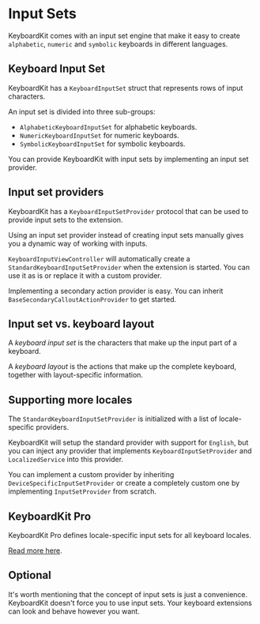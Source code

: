 # Input Sets

KeyboardKit comes with an input set engine that make it easy to create `alphabetic`, `numeric` and `symbolic`  keyboards in different languages.


## Keyboard Input Set

KeyboardKit has a `KeyboardInputSet` struct that represents rows of input characters.

An input set is divided into three sub-groups:

* `AlphabeticKeyboardInputSet` for alphabetic keyboards.
* `NumericKeyboardInputSet` for numeric keyboards.
* `SymbolicKeyboardInputSet` for symbolic keyboards.

You can provide KeyboardKit with input sets by implementing an input set provider.


## Input set providers

KeyboardKit has a `KeyboardInputSetProvider` protocol that can be used to provide input sets to the extension. 

Using an input set provider instead of creating input sets manually gives you a dynamic way of working with inputs.

`KeyboardInputViewController` will automatically create a `StandardKeyboardInputSetProvider` when the extension is started. You can use it as is or replace it with a custom provider.

Implementing a secondary action provider is easy. You can inherit `BaseSecondaryCalloutActionProvider` to get started.


## Input set vs. keyboard layout

A *keyboard input set* is the characters that make up the input part of a keyboard.

A *keyboard layout* is the actions that make up the complete keyboard, together with layout-specific information.


## Supporting more locales

The `StandardKeyboardInputSetProvider` is initialized with a list of locale-specific providers.

KeyboardKit will setup the standard provider with support for `English`, but you can inject any provider that implements `KeyboardInputSetProvider` and `LocalizedService` into this provider.

You can implement a custom provider by inheriting `DeviceSpecificInputSetProvider` or create a completely custom one by implementing `InputSetProvider` from scratch.


## KeyboardKit Pro

KeyboardKit Pro defines locale-specific input sets for all keyboard locales.

[Read more here][Pro]. 


## Optional

It's worth mentioning that the concept of input sets is just a convenience. KeyboardKit doesn't force you to use input sets. Your keyboard extensions can look and behave however you want.



[Pro]: https://github.com/KeyboardKit/KeyboardKitPro
